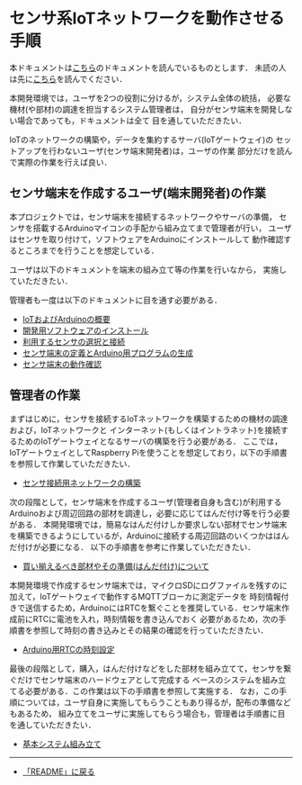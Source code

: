 # センサ系IoTネットワークを動作させる手順

本ドキュメントは[こちら](../README.md)のドキュメントを読んでいるものとします．
未読の人は先に[こちら](../README.md)を読んでください．

本開発環境では，ユーザを2つの役割に分けるが，システム全体の統括，
必要な機材(や部材)の調達を担当するシステム管理者は，
自分がセンサ端末を開発しない場合であっても，ドキュメントは全て
目を通していただきたい．

IoTのネットワークの構築や，データを集約するサーバ(IoTゲートウェイ)の
セットアップを行わないユーザ(センサ端末開発者)は，ユーザの作業
部分だけを読んで実際の作業を行えば良い．

## センサ端末を作成するユーザ(端末開発者)の作業
本プロジェクトでは，センサ端末を接続するネットワークやサーバの準備，
センサを搭載するArduinoマイコンの手配から組み立てまで管理者が行い，
ユーザはセンサを取り付けて，ソフトウェアをArduinoにインストールして
動作確認するところまでを行うことを想定している．

ユーザは以下のドキュメントを端末の組み立て等の作業を行いなから，
実施していただきたい．

管理者も一度は以下のドキュメントに目を通す必要がある．

- [IoTおよびArduinoの概要](intro/IoT_Introduction.md)
- [開発用ソフトウェアのインストール](IDE/ArduinoIDEインストール.md)
- [利用するセンサの選択と接続](SensorSelection/SensorSelection.md)
- [センサ端末の定義とArduino用プログラムの生成](CodeGeneration/HardwareDefinition.md)
- [センサ端末の動作確認](Check/MQTT_Box.md)

## 管理者の作業
まずはじめに，センサを接続するIoTネットワークを構築するための機材の調達および，IoTネットワークと
インターネット(もしくはイントラネット)を接続するためのIoTゲートウェイとなるサーバの構築を行う必要がある．
ここでは，IoTゲートウェイとしてRaspberry Piを使うことを想定しており，以下の手順書を参照して作業していただきたい．
- [センサ接続用ネットワークの構築](SensorNetwork/SensorNetwork.md)

次の段階として，センサ端末を作成するユーザ(管理者自身も含む)が利用するArduinoおよび周辺回路の部材を調達し，必要に応じてはんだ付け等を行う必要がある．
本開発環境では，簡易なはんだ付けしか要求しない部材でセンサ端末を構築できるようにしているが，Arduinoに接続する周辺回路のいくつかははんだ付けが必要になる．
以下の手順書を参考に作業していただきたい．
- [買い揃えるべき部材やその準備(はんだ付け)について](Parts_Selection/Parts_Selection.md)

本開発環境で作成するセンサ端末では，マイクロSDにログファイルを残すのに加えて，IoTゲートウェイで動作するMQTTブローカに測定データを
時刻情報付きで送信するため，ArduinoにはRTCを繋ぐことを推奨している．センサ端末作成前にRTCに電池を入れ，時刻情報を書き込んでおく
必要があるため，次の手順書を参照して時刻の書き込みとその結果の確認を行っていただきたい．
- [Arduino用RTCの時刻設定](RTC/RTC_Setting.md)

最後の段階として，購入，はんだ付けなどをした部材を組み立てて，センサを繋ぐだけでセンサ端末のハードウェアとして完成する
ベースのシステムを組み立てる必要がある．この作業は以下の手順書を参照して実施する．
なお，この手順については，ユーザ自身に実施してもらうこともあり得るが，配布の準備などもあるため，
組み立てをユーザに実施してもらう場合も，管理者は手順書に目を通していただきたい．
- [基本システム組み立て](Hardware_Setup/Assembly.md)


***


- [「README」に戻る](../README.md)
